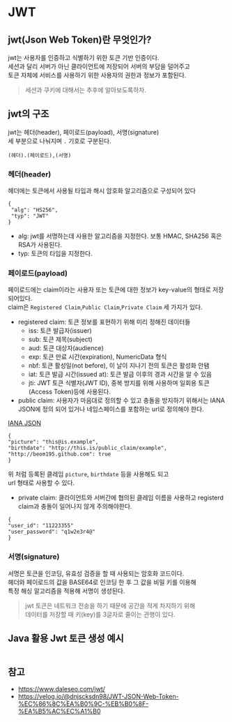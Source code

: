 # JWT

## jwt(Json Web Token)란 무엇인가?

jwt는 사용자를 인증하고 식별하기 위한 토큰 기반 인증이다.  
세션과 달리 서버가 아닌 클라이언트에 저장되어 서버의 부담을 덜어주고  
토큰 자체에 서비스를 사용하기 위한 사용자의 권한과 정보가 포함된다.

> 세션과 쿠키에 대해서는 추후에 알아보도록하자.

## jwt의 구조

jwt는 헤더(header), 페이로드(payload), 서명(signature)  
세 부분으로 나눠지며 `.` 기호로 구분된다.
```
(헤더).(페이로드),(서명)
```
### 헤더(header)
헤더에는 토큰에서 사용될 타입과 해시 암호화 알고리즘으로 구성되어 있다
```
{ 
 "alg": "HS256",
 "typ": "JWT"
}
```
- alg: jwt를 서명하는데 사용한 알고리즘을 지정한다. 보통 HMAC, SHA256 혹은 RSA가 사용된다.
- typ: 토큰의 타입을 지정한다.

### 페이로드(payload)
페이로드에는 claim이라는 사용자 또는 토큰에 대한 정보가 key-value의 형태로 저장되어있다.  
claim은 `Registered Claim`,`Public Claim`,`Private Claim` 세 가지가 있다.

- registered claim: 토큰 정보를 표현하기 위해 미리 정해진 데이터들
  - iss: 토큰 발급자(issuer)
  - sub: 토큰 제목(subject)
  - aud: 토큰 대상자(audience)
  - exp: 토큰 만료 시간(expiration), NumericData 형식
  - nbf: 토큰 활성일(not before), 이 날이 지나기 전의 토큰은 활성화 안됌
  - iat: 토큰 발급 시간(issued at): 토큰 발급 이후의 경과 시간을 알 수 있음
  - jti: JWT 토큰 식별자(JWT ID), 중복 방지를 위해 사용하며 일회용 토큰(Access Token)등에 사용된다.
- public claim: 사용자가 마음대로 정의할 수 있고 충돌을 방지하기 위해서는  IANA JSON에 정의 되어 있거나 네임스페이스를 포함하는 url로 정의해야 한다.

[IANA JSON](https://www.iana.org/assignments/jwt/jwt.xhtml)

```
{
"picture": "this@is.example",
"birthdate": "http://this.is/public_claim/example",
"http://beom195.github.com": true
}
```
위 처럼 등록된 클레임 `picture`, `birthdate` 등을 사용해도 되고  
url 형태로 사용할 수 있다.

- private claim: 클라이언트와 서버간에 협의된 클레임 이름을 사용하고 registerd claim과 충돌이 일어나지 않게 주의해야한다. 
```
{
"user_id": "11223355"
"user_password": "q1w2e3r4@"
}
```

### 서명(signature)
서명은 토큰을 인코딩, 유효성 검증을 할 때 사용되는 암호화 코드이다.  
헤더와 페이로드의 값을 BASE64로 인코딩 한 후 그 값을 비밀 키를 이용해  
특정 해싱 알고리즘을 적용해 서명이 생성된다.


> jwt 토큰은 네트워크 전송을 하기 때문에 공간을 적게 차지하기 위해  
> 데이터를 저장할 때 키(key)를 3글자로 줄이는 관행이 있다.

## Java 활용 Jwt 토큰 생성 예시
```java

```






## 참고
- https://www.daleseo.com/jwt/  
- https://velog.io/@dnjscksdn98/JWT-JSON-Web-Token-%EC%86%8C%EA%B0%9C-%EB%B0%8F-%EA%B5%AC%EC%A1%B0